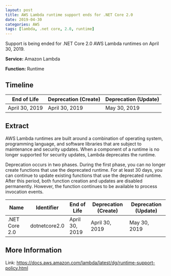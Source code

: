 ```yaml
---
layout: post
title: AWS Lambda runtime support ends for .NET Core 2.0
date: 2019-04-30
categories: AWS
tags: [lambda, .net core, 2.0, runtime]
---
```


Support is being ended for .NET Core 2.0 AWS Lambda runtimes on April 30, 2019.

**Service:** Amazon Lambda

**Function:** Runtime

## Timeline

| End of Life    | Deprecation (Create) | Deprecation (Update) |
| -------------- | -------------------- | -------------------- |
| April 30, 2019 | April 30, 2019       | May 30, 2019         |

## Extract

AWS Lambda runtimes are built around a combination of operating system, programming language, and software libraries that are subject to maintenance and security updates. When a component of a runtime is no longer supported for security updates, Lambda deprecates the runtime.

Deprecation occurs in two phases. During the first phase, you can no longer create functions that use the deprecated runtime. For at least 30 days, you can continue to update existing functions that use the deprecated runtime. After this period, both function creation and updates are disabled permanently. However, the function continues to be available to process invocation events.

| Name          | Identifier    | End of Life    | Deprecation (Create) | Deprecation (Update) |
| ------------- | ------------- | -------------- | -------------------- | -------------------- |
| .NET Core 2.0 | dotnetcore2.0 | April 30, 2019 | April 30, 2019       | May 30, 2019         |

## More Information

Link: <https://docs.aws.amazon.com/lambda/latest/dg/runtime-support-policy.html>

